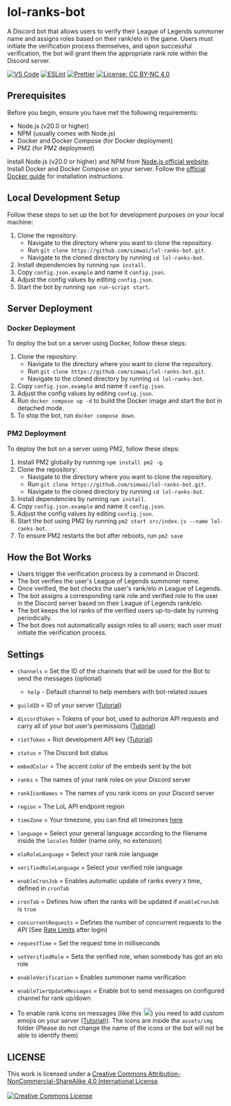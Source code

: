 # lol-ranks-bot

A Discord bot that allows users to verify their League of Legends summoner name and assigns roles based on their rank/elo in the game. Users must initiate the verification process themselves, and upon successful verification, the bot will grant them the appropriate rank role within the Discord server.

[![VS Code](https://img.shields.io/badge/IDE-VS%20Code-6A0DAD.svg)](https://code.visualstudio.com/)
[![ESLint](https://img.shields.io/badge/ESLint-%E2%9C%A8%20violet.svg?style=flat&logo=eslint&logoColor=white&color=8A2BE2&labelColor=454545)](https://eslint.org/)
[![Prettier](https://img.shields.io/badge/Prettier-%E2%9C%A8%20violet.svg?style=flat&logo=prettier&logoColor=white&color=8A2BE2&labelColor=454545)](https://prettier.io/)
[![License: CC BY-NC 4.0](https://img.shields.io/badge/License-CC%20BY--NC%204.0-9370DB.svg?style=flat&labelColor=454545&color=9370DB)](https://creativecommons.org/licenses/by-nc/4.0/)

## Prerequisites

Before you begin, ensure you have met the following requirements:

- Node.js (v20.0 or higher)
- NPM (usually comes with Node.js)
- Docker and Docker Compose (for Docker deployment)
- PM2 (for PM2 deployment)

Install Node.js (v20.0 or higher) and NPM from [Node.js official website](https://nodejs.org/en/download/).<br>
Install Docker and Docker Compose on your server. Follow the [official Docker guide](https://docs.docker.com/get-docker/) for installation instructions.

## Local Development Setup

Follow these steps to set up the bot for development purposes on your local machine:

1. Clone the repository:
   - Navigate to the directory where you want to clone the repository.
   - Run `git clone https://github.com/simwai/lol-ranks-bot.git`.
   - Navigate to the cloned directory by running `cd lol-ranks-bot`.
2. Install dependencies by running `npm install`.
3. Copy `config.json.example` and name it `config.json`.
4. Adjust the config values by editing `config.json`.
5. Start the bot by running `npm run-script start`.

## Server Deployment

### Docker Deployment

To deploy the bot on a server using Docker, follow these steps:

1. Clone the repository:
   - Navigate to the directory where you want to clone the repository.
   - Run `git clone https://github.com/simwai/lol-ranks-bot.git`.
   - Navigate to the cloned directory by running `cd lol-ranks-bot`.
2. Copy `config.json.example` and name it `config.json`.
3. Adjust the config values by editing `config.json`.
4. Run `docker compose up -d` to build the Docker image and start the bot in detached mode.
5. To stop the bot, run `docker compose down`.

### PM2 Deployment

To deploy the bot on a server using PM2, follow these steps:

1. Install PM2 globally by running `npm install pm2 -g`.
2. Clone the repository:
   - Navigate to the directory where you want to clone the repository.
   - Run `git clone https://github.com/simwai/lol-ranks-bot.git`.
   - Navigate to the cloned directory by running `cd lol-ranks-bot`.
3. Install dependencies by running `npm install`.
4. Copy `config.json.example` and name it `config.json`.
5. Adjust the config values by editing `config.json`.
6. Start the bot using PM2 by running `pm2 start src/index.js --name lol-ranks-bot`.
7. To ensure PM2 restarts the bot after reboots, run `pm2 save`

## How the Bot Works

- Users trigger the verification process by a command in Discord.
- The bot verifies the user's League of Legends summoner name.
- Once verified, the bot checks the user's rank/elo in League of Legends.
- The bot assigns a corresponding rank role and verified role to the user in the Discord server based on their League of Legends rank/elo.
- The bot keeps the lol ranks of the verified users up-to-date by running periodically.
- The bot does not automatically assign roles to all users; each user must initiate the verification process.

## Settings

- `channels` = Set the ID of the channels that will be used for the Bot to send the messages (optional)
  - `help` - Default channel to help members with bot-related issues
- `guildID` = ID of your server ([Tutorial](https://support.discord.com/hc/en-us/articles/206346498-Where-can-I-find-my-User-Server-Message-ID-))
- `discordToken` = Tokens of your bot, used to authorize API requests and carry all of your bot user’s permissions ([Tutorial](https://discord.com/developers/docs/getting-started#configuring-a-bot))
- `riotToken` = Riot development API key ([Tutorial](https://developer.riotgames.com/docs/portal))
- `status` = The Discord bot status
- `embedColor` = The accent color of the embeds sent by the bot
- `ranks` = The names of your rank roles on your Discord server
- `rankIconNames` = The names of you rank icons on your Discord server
- `region` = The LoL API endpoint region
- `timeZone` = Your timezone, you can find all timezones [here](https://en.wikipedia.org/wiki/List_of_tz_database_time_zones#List)
- `language` = Select your general language according to the filename inside the `locales` folder (name only, no extension)
- `eloRoleLanguage` = Select your rank role language
- `verifiedRoleLanguage` = Select your verified role language
- `enableCronJob` = Enables automatic update of ranks every `X` time, defined in `cronTab`
- `cronTab` = Defines how often the ranks will be updated if `enableCronJob` is `true`
- `concurrentRequests` = Defines the number of concurrent requests to the API (See [Rate Limits](https://developer.riotgames.com/#:~:text=RATE%20LIMITS) after login)
- `requestTime` = Set the request time in milliseconds
- `setVerifiedRole` = Sets the verified role, when somebody has got an elo role
- `enableVerification` = Enables summoner name verification
- `enableTierUpdateMessages` = Enable bot to send messages on configured channel for rank up/down

- To enable rank icons on messages (like this <img alt="Challenger Icon" style="width:18px" src="https://raw.communitydragon.org/latest/plugins/rcp-fe-lol-static-assets/global/default/images/ranked-mini-crests/challenger.png"/>) you need to add custom emojis on your server ([Tutorial](https://support.discord.com/hc/en-us/articles/360036479811-Custom-Emojis))). The icons are inside the `assets/img` folder (Please do not change the name of the icons or the bot will not be able to identify them)

## LICENSE

This work is licensed under a <a rel="license" href="http://creativecommons.org/licenses/by-nc-sa/4.0/">Creative Commons Attribution-NonCommercial-ShareAlike 4.0 International License</a>.<br/><br/><a rel="license" href="http://creativecommons.org/licenses/by-nc-sa/4.0/"><img alt="Creative Commons License" style="border-width:0" src="https://i.creativecommons.org/l/by-nc-sa/4.0/88x31.png" /></a>
